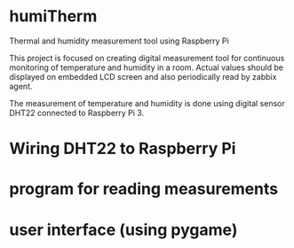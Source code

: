 # humiTherm
Thermal and humidity measurement tool using Raspberry Pi

This project is focused on creating digital measurement tool for continuous
monitoring of temperature and humidity in a room. Actual values should be 
displayed on embedded LCD screen and also periodically read by zabbix agent.

The measurement of temperature and humidity is done using digital sensor DHT22
connected to Raspberry Pi 3.

# Wiring DHT22 to Raspberry Pi

# program for reading measurements

# user interface (using pygame)
